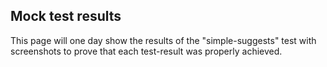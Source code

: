 ## Mock test results
This page will one day show the results of the "simple-suggests" test with
 screenshots to prove that each test-result was properly achieved.
